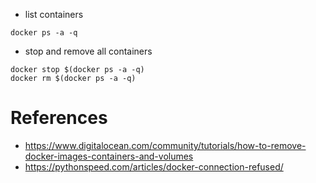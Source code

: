 * list containers
```
docker ps -a -q
```
* stop and remove all containers
```
docker stop $(docker ps -a -q)
docker rm $(docker ps -a -q)
```

# References
* https://www.digitalocean.com/community/tutorials/how-to-remove-docker-images-containers-and-volumes
* https://pythonspeed.com/articles/docker-connection-refused/
